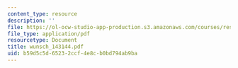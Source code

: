 ```yaml
---
content_type: resource
description: ''
file: https://ol-ocw-studio-app-production.s3.amazonaws.com/courses/res-12-000-evolution-of-physical-oceanography-spring-2007/b59d5c5d65232ccf4e8cb0bd794ab9ba_wunsch_143144.pdf
file_type: application/pdf
resourcetype: Document
title: wunsch_143144.pdf
uid: b59d5c5d-6523-2ccf-4e8c-b0bd794ab9ba
---
```

